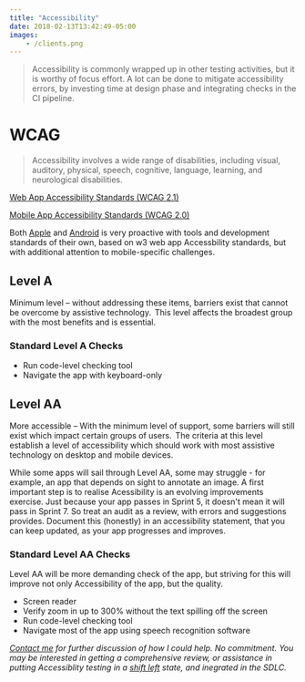 ```yaml
---
title: "Accessibility"
date: 2018-02-13T13:42:49-05:00
images:
    - /clients.png
---
```

> Accessibility is commonly wrapped up in other testing activities, but it is worthy of focus effort. A lot can be done to mitigate accessibility errors, by investing time at design phase and integrating checks in the CI pipeline.

# WCAG

> Accessibility involves a wide range of disabilities, including visual, auditory, physical, speech, cognitive, language, learning, and neurological disabilities. 

[Web App Accessibility Standards (WCAG 2.1)](https://www.w3.org/TR/WCAG21/)

[Mobile App Accessibility Standards (WCAG 2.0)](https://www.w3.org/WAI/standards-guidelines/mobile/)

Both [Apple](https://www.apple.com/uk/accessibility/vision) and [Android](https://developer.android.com/guide/topics/ui/accessibility) is very proactive with tools and development standards of their own, based on w3 web app Accessbility standards, but with additional attention to mobile-specific challenges.

## Level A
Minimum level – without addressing these items, barriers exist that cannot be overcome by assistive technology.  This level affects the broadest group with the most benefits and is essential.

### Standard Level A Checks

- Run code-level checking tool
- Navigate the app with keyboard-only

## Level AA
More accessible – With the minimum level of support, some barriers will still exist which impact certain groups of users.  The criteria at this level establish a level of accessibility which should work with most assistive technology on desktop and mobile devices.

While some apps will sail through Level AA, some may struggle - for example, an app that depends on sight to annotate an image. A first important step is to realise Acessibility is an evolving improvements exercise.  Just because your app passes in Sprint 5, it doesn't mean it will pass in Sprint 7. So treat an audit as a review, with errors and suggestions provides. Document this (honestly) in an accessibility statement, that you can keep updated, as your app progresses and improves.

### Standard Level AA Checks
Level AA will be more demanding check of the app, but striving for this will improve not only Accessibility of the app, but the quality.

- Screen reader
- Verify zoom in up to 300% without the text spilling off the screen
- Run code-level checking tool
- Navigate most of the app using speech recognition software

_[Contact me](mailto:paullittlebury@gmail.com) for further discussion of how I could help. No commitment. You may be interested in getting a comprehensive review, or assistance in putting Accessiblity testing in a [shift left](https://en.wikipedia.org/wiki/Shift-left_testing) state, and inegrated in the SDLC._
